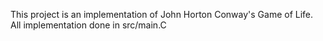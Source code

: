 This project is an implementation of John Horton Conway's Game of Life.
All implementation done in src/main.C
